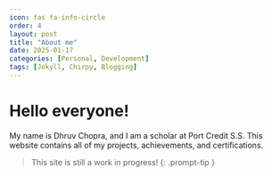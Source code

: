 ```yaml
---
icon: fas fa-info-circle
order: 4
layout: post
title: "About me"
date: 2025-01-17
categories: [Personal, Development]
tags: [Jekyll, Chirpy, Blogging]
---
```

# Hello everyone!

My name is Dhruv Chopra, and I am a scholar at Port Credit S.S. This website contains all of my projects, achievements, and certifications.

> This site is still a work in progress!
{: .prompt-tip }
